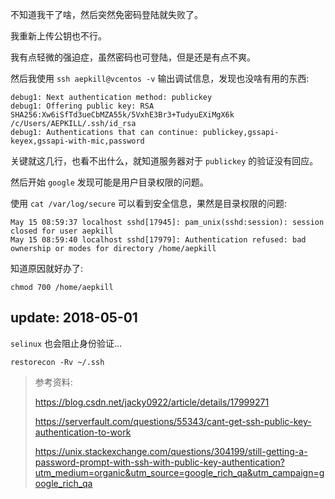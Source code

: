 不知道我干了啥，然后突然免密码登陆就失败了。

我重新上传公钥也不行。

我有点轻微的强迫症，虽然密码也可登陆，但是还是有点不爽。

然后我使用 `ssh aepkill@vcentos -v` 输出调试信息，发现也没啥有用的东西:

```shell
debug1: Next authentication method: publickey
debug1: Offering public key: RSA SHA256:Xw6iSfTd3ueCbMZA55k/5VxhE3Br3+TudyuEXiMgX6k /c/Users/AEPKILL/.ssh/id_rsa
debug1: Authentications that can continue: publickey,gssapi-keyex,gssapi-with-mic,password
```

关键就这几行，也看不出什么，就知道服务器对于 `publickey` 的验证没有回应。

然后开始 `google` 发现可能是用户目录权限的问题。

使用 `cat /var/log/secure` 可以看到安全信息，果然是目录权限的问题:

```shell
May 15 08:59:37 localhost sshd[17945]: pam_unix(sshd:session): session closed for user aepkill
May 15 08:59:40 localhost sshd[17979]: Authentication refused: bad ownership or modes for directory /home/aepkill
```

知道原因就好办了:

```shell
chmod 700 /home/aepkill
```

## update: 2018-05-01

`selinux` 也会阻止身份验证...
```shell
restorecon -Rv ~/.ssh
```

>参考资料:
>
>https://blog.csdn.net/jacky0922/article/details/17999271
>
>https://serverfault.com/questions/55343/cant-get-ssh-public-key-authentication-to-work
>
>https://unix.stackexchange.com/questions/304199/still-getting-a-password-prompt-with-ssh-with-public-key-authentication?utm_medium=organic&utm_source=google_rich_qa&utm_campaign=google_rich_qa